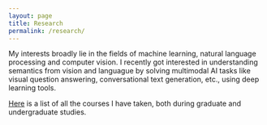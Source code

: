 ```yaml
---
layout: page
title: Research
permalink: /research/
---
```


My interests broadly lie in the fields of machine learning, natural language processing and computer vision. I recently got interested in understanding semantics from vision and languague by solving multimodal AI tasks like visual question answering, conversational text generation, etc., using deep learning tools.

[Here](/courses/) is a list of all the courses I have taken, both during graduate and undergraduate studies.
